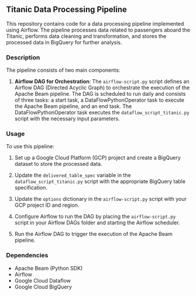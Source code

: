 
## Titanic Data Processing Pipeline

This repository contains code for a data processing pipeline implemented using Airflow. The pipeline processes data related to passengers aboard the Titanic, performs data cleaning and transformation, and stores the processed data in BigQuery for further analysis.

### Description

The pipeline consists of two main components:


1. **Airflow DAG for Orchestration**: The `airflow-script.py` script defines an Airflow DAG (Directed Acyclic Graph) to orchestrate the execution of the Apache Beam pipeline. The DAG is scheduled to run daily and consists of three tasks: a start task, a DataFlowPythonOperator task to execute the Apache Beam pipeline, and an end task. The DataFlowPythonOperator task executes the `dataflow_script_titanic.py` script with the necessary input parameters.

### Usage

To use this pipeline:

1. Set up a Google Cloud Platform (GCP) project and create a BigQuery dataset to store the processed data.

2. Update the `delivered_table_spec` variable in the `dataflow_script_titanic.py` script with the appropriate BigQuery table specification.

3. Update the `options` dictionary in the `airflow-script.py` script with your GCP project ID and region.

4. Configure Airflow to run the DAG by placing the `airflow-script.py` script in your Airflow DAGs folder and starting the Airflow scheduler.

5. Run the Airflow DAG to trigger the execution of the Apache Beam pipeline.

### Dependencies

- Apache Beam (Python SDK)
- Airflow
- Google Cloud Dataflow
- Google Cloud BigQuery
